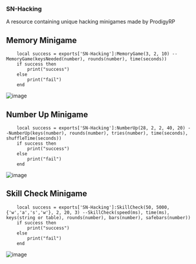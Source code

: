### SN-Hacking
A resource containing unique hacking minigames made by ProdigyRP

## Memory Minigame
```
    local success = exports['SN-Hacking']:MemoryGame(3, 2, 10) --MemoryGame(keysNeeded(number), rounds(number), time(seconds))
    if success then
        print("success")
    else
        print("fail")
    end
```
![image](https://github.com/skeletonnetworks/SN-Hacking/assets/54223504/eb4532ed-d6bc-4f22-a633-ac54ad3ef0e3)

## Number Up Minigame
```
    local success = exports['SN-Hacking']:NumberUp(28, 2, 2, 40, 20) --NumberUp(keys(number), rounds(number), tries(number), time(seconds), shuffleTime(seconds))
    if success then
        print("success")
    else
        print("fail")
    end
```
![image](https://github.com/skeletonnetworks/SN-Hacking/assets/54223504/6a47018d-0602-4cc0-8a10-afa7f7cd90f9)

## Skill Check Minigame

```
    local success = exports['SN-Hacking']:SkillCheck(50, 5000, {'w','a','s','w'}, 2, 20, 3) --SkillCheck(speed(ms), time(ms), keys(string or table), rounds(number), bars(number), safebars(number))
    if success then
        print("success")
    else
        print("fail")
    end
```
![image](https://github.com/skeletonnetworks/SN-Hacking/assets/54223504/dcad4620-5b4e-42bb-8ca0-4e6fd5859721)
